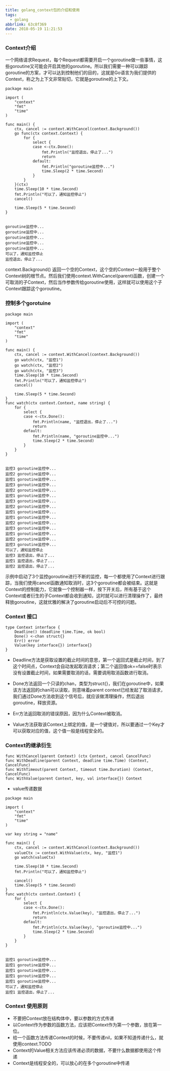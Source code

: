 ```yaml
---
title: golang_context包的介绍和使用
tags:
  - golang
abbrlink: 63c8f369
date: 2018-05-19 11:21:53
---
```





### Context介绍
一个网络请求Request，每个Request都需要开启一个goroutine做一些事情，这些goroutine又可能会开启其他的goroutine。所以我们需要一种可以跟踪goroutine的方案，才可以达到控制他们的目的，这就是Go语言为我们提供的Context，称之为上下文非常贴切，它就是goroutine的上下文。

```
package main

import (
	"context"
	"fmt"
	"time"
)

func main() {
	ctx, cancel := context.WithCancel(context.Background())
	go func(ctx context.Context) {
		for {
			select {
			case <-ctx.Done():
				fmt.Println("监控退出，停止了...")
				return
			default:
				fmt.Println("goroutine监控中...")
				time.Sleep(2 * time.Second)
			}
		}
	}(ctx)
	time.Sleep(10 * time.Second)
	fmt.Println("可以了，通知监控停止")
	cancel()

	time.Sleep(5 * time.Second)
}


goroutine监控中...
goroutine监控中...
goroutine监控中...
goroutine监控中...
goroutine监控中...
可以了，通知监控停止
监控退出，停止了...
```


context.Background() 返回一个空的Context，这个空的Context一般用于整个Context树的根节点。然后我们使用context.WithCancel(parent)函数，创建一个可取消的子Context，然后当作参数传给goroutine使用，这样就可以使用这个子Context跟踪这个goroutine。
<!-- more -->



### 控制多个gorotuine

```
package main

import (
	"context"
	"fmt"
	"time"
)

func main() {
	ctx, cancel := context.WithCancel(context.Background())
	go watch(ctx, "监控1")
	go watch(ctx, "监控2")
	go watch(ctx, "监控3")
	time.Sleep(10 * time.Second)
	fmt.Println("可以了，通知监控停止")
	cancel()

	time.Sleep(5 * time.Second)
}
func watch(ctx context.Context, name string) {
	for {
		select {
		case <-ctx.Done():
			fmt.Println(name, "监控退出，停止了...")
			return
		default:
			fmt.Println(name, "goroutine监控中...")
			time.Sleep(2 * time.Second)
		}
	}
}


监控3 goroutine监控中...
监控2 goroutine监控中...
监控1 goroutine监控中...
监控3 goroutine监控中...
监控2 goroutine监控中...
监控1 goroutine监控中...
监控3 goroutine监控中...
监控2 goroutine监控中...
监控1 goroutine监控中...
监控1 goroutine监控中...
监控2 goroutine监控中...
监控3 goroutine监控中...
监控1 goroutine监控中...
监控2 goroutine监控中...
监控3 goroutine监控中...
可以了，通知监控停止
监控3 监控退出，停止了...
监控1 监控退出，停止了...
监控2 监控退出，停止了...

```


示例中启动了3个监控goroutine进行不断的监控，每一个都使用了Context进行跟踪，当我们使用cancel函数通知取消时，这3个goroutine都会被结束。这就是Context的控制能力，它就像一个控制器一样，按下开关后，所有基于这个Context或者衍生的子Context都会收到通知，这时就可以进行清理操作了，最终释放goroutine，这就优雅的解决了goroutine启动后不可控的问题。


### Context 接口

```
type Context interface {
	Deadline() (deadline time.Time, ok bool)
	Done() <-chan struct{}
	Err() error
	Value(key interface{}) interface{}
}
```


* Deadline方法是获取设置的截止时间的意思，第一个返回式是截止时间，到了这个时间点，Context会自动发起取消请求；第二个返回值ok==false时表示没有设置截止时间，如果需要取消的话，需要调用取消函数进行取消。

* Done方法返回一个只读的chan，类型为struct{}，我们在goroutine中，如果该方法返回的chan可以读取，则意味着parent context已经发起了取消请求，我们通过Done方法收到这个信号后，就应该做清理操作，然后退出goroutine，释放资源。

* Err方法返回取消的错误原因，因为什么Context被取消。

* Value方法获取该Context上绑定的值，是一个键值对，所以要通过一个Key才可以获取对应的值，这个值一般是线程安全的。



### Context的继承衍生

```
func WithCancel(parent Context) (ctx Context, cancel CancelFunc)
func WithDeadline(parent Context, deadline time.Time) (Context, CancelFunc)
func WithTimeout(parent Context, timeout time.Duration) (Context, CancelFunc)
func WithValue(parent Context, key, val interface{}) Context
```


+ value传递数据

```
package main

import (
	"context"
	"fmt"
	"time"
)

var key string = "name"

func main() {
	ctx, cancel := context.WithCancel(context.Background())
	valueCtx := context.WithValue(ctx, key, "监控1")
	go watch(valueCtx)

	time.Sleep(10 * time.Second)
	fmt.Println("可以了，通知监控停止")

	cancel()
	time.Sleep(5 * time.Second)
}
func watch(ctx context.Context) {
	for {
		select {
		case <-ctx.Done():
			fmt.Println(ctx.Value(key), "监控退出，停止了...")
			return
		default:
			fmt.Println(ctx.Value(key), "goroutine监控中...")
			time.Sleep(2 * time.Second)
		}
	}
}


监控1 goroutine监控中...
监控1 goroutine监控中...
监控1 goroutine监控中...
监控1 goroutine监控中...
监控1 goroutine监控中...
可以了，通知监控停止
监控1 监控退出，停止了...
```


### Context 使用原则

* 不要把Context放在结构体中，要以参数的方式传递
* 以Context作为参数的函数方法，应该把Context作为第一个参数，放在第一位。
* 给一个函数方法传递Context的时候，不要传递nil，如果不知道传递什么，就使用context.TODO
* Context的Value相关方法应该传递必须的数据，不要什么数据都使用这个传递
* Context是线程安全的，可以放心的在多个goroutine中传递

